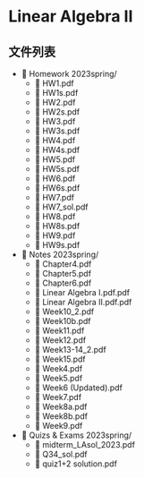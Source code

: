 # Linear Algebra II
## 文件列表
- 📁 Homework 2023spring/
    - 📄 HW1.pdf
    - 📄 HW1s.pdf
    - 📄 HW2.pdf
    - 📄 HW2s.pdf
    - 📄 HW3.pdf
    - 📄 HW3s.pdf
    - 📄 HW4.pdf
    - 📄 HW4s.pdf
    - 📄 HW5.pdf
    - 📄 HW5s.pdf
    - 📄 HW6.pdf
    - 📄 HW6s.pdf
    - 📄 HW7.pdf
    - 📄 HW7_sol.pdf
    - 📄 HW8.pdf
    - 📄 HW8s.pdf
    - 📄 HW9.pdf
    - 📄 HW9s.pdf
- 📁 Notes  2023spring/
    - 📄 Chapter4.pdf
    - 📄 Chapter5.pdf
    - 📄 Chapter6.pdf
    - 📄 Linear Algebra I.pdf.pdf
    - 📄 Linear Algebra II.pdf.pdf
    - 📄 Week10_2.pdf
    - 📄 Week10b.pdf
    - 📄 Week11.pdf
    - 📄 Week12.pdf
    - 📄 Week13-14_2.pdf
    - 📄 Week15.pdf
    - 📄 Week4.pdf
    - 📄 Week5.pdf
    - 📄 Week6 (Updated).pdf
    - 📄 Week7.pdf
    - 📄 Week8a.pdf
    - 📄 Week8b.pdf
    - 📄 Week9.pdf
- 📁 Quizs & Exams  2023spring/
    - 📄 midterm_LAsol_2023.pdf
    - 📄 Q34_sol.pdf
    - 📄 quiz1+2 solution.pdf
